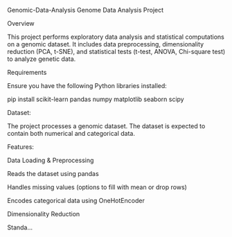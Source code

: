 Genomic-Data-Analysis
Genome Data Analysis Project

Overview

This project performs exploratory data analysis and statistical computations on a genomic dataset. It includes data preprocessing, dimensionality reduction (PCA, t-SNE), and statistical tests (t-test, ANOVA, Chi-square test) to analyze genetic data.

Requirements

Ensure you have the following Python libraries installed:

pip install scikit-learn pandas numpy matplotlib seaborn scipy

Dataset:

The project processes a genomic dataset. The dataset is expected to contain both numerical and categorical data.

Features:

Data Loading & Preprocessing

Reads the dataset using pandas

Handles missing values (options to fill with mean or drop rows)

Encodes categorical data using OneHotEncoder

Dimensionality Reduction

Standa…
